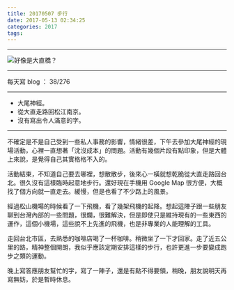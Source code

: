 ```yaml
---
title: 20170507 步行
date: 2017-05-13 02:34:25
categories: 2017
tags:
---
```


---

![好像是大直橋？](https://c1.staticflickr.com/5/4162/33806586593_c5a143df81.jpg)

---

每天寫 blog ： 38/276

---

- 大尾神經。
- 從大直走路回松江南京。
- 沒有寫出令人滿意的字。

---

不確定是不是自己受到一些私人事務的影響，情緒很差，下午去參加大尾神經的現場活動，心裡一直想著「沈沒成本」的問題。活動有幾個片段有點印象，但是大體上來說，是覺得自己其實格格不入的。

活動結束，不知道自己要去哪裡，想散散步，後來心一橫就想乾脆從大直走路回台北。很久沒有這樣臨時起意地步行。還好現在手機用 Google Map 很方便，大概找了個方向就一直走去。緩慢，但是也看了不少路上的風景。

經過松山機場的時候看了一下飛機，看了幾架飛機的起降。想起這陣子跟一些朋友聊到台灣內部的一些問題，很爛，很難解決，但是即使只是維持現有的一些東西的運作，這個小機場，這些說不上先進的飛機，也是非專業的人能理解的工具。

走回台北市區，去熟悉的咖啡店喝了一杯咖啡。稍微坐了一下才回家。走了近五公里的路，精神整個開朗，我似乎應該定期安排這樣的步行，也許更進一步要變成跑步之類的運動。

晚上寫答應朋友幫忙的字，寫了一陣子，還是有點不得要領，稍晚，朋友說明天再寫無妨，於是暫時休息。
